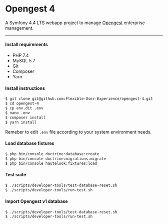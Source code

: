 Opengest 4
===========

A Symfony 4.4 LTS webapp project to manage [Opengest](https://opengest4.gruasromani.com/admin) enterprise management.

---

#### Install requirements

* PHP 7.4
* MySQL 5.7
* Git
* Composer
* Yarn

#### Install instructions

```bash
$ git clone git@github.com:Flexible-User-Experience/opengest-4.git
$ cd opengest-4
$ cp env.dit .env
$ nano .env
$ composer install
$ yarn install
```

Remeber to edit `.env` file according to your system environment needs.

#### Load database fixtures

```bash
$ php bin/console doctrine:database:create
$ php bin/console doctrine:migrations:migrate
$ php bin/console hautelook:fixtures:load
```

#### Test suite

```bash
$ ./scripts/developer-tools/test-database-reset.sh
$ ./scripts/developer-tools/run-test.sh
```

#### Import Opengest v1 database

```bash
$ ./scripts/developer-tools/test-database-reset.sh
$ ./scripts/developer-tools/run-test.sh
```
